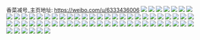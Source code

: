 香菜减号_主页地址: https://weibo.com/u/6333436006 
![](https://wx4.sinaimg.cn/mw2000/006UCs1Egy1h8vh468tdkj30u0140n4d.jpg) 
![](https://wx4.sinaimg.cn/mw2000/006UCs1Egy1h8vh2oz4z7j30n014w44x.jpg) 
![](https://wx4.sinaimg.cn/mw2000/006UCs1Egy1h8veqxncecj30n014wjxn.jpg) 
![](https://wx4.sinaimg.cn/mw2000/006UCs1Egy1h8veqb5u6pj30n014wdmm.jpg) 
![](https://wx4.sinaimg.cn/mw2000/006UCs1Egy1h8veti98kwj30u0140wl7.jpg) 
![](https://wx4.sinaimg.cn/mw2000/006UCs1Egy1h8te3fbbanj30n014wjyf.jpg) 
![](https://wx4.sinaimg.cn/mw2000/006UCs1Egy1h8ppyicdrfj30ty0tytiw.jpg) 
![](https://wx4.sinaimg.cn/mw2000/006UCs1Egy1h8ppvtelr0j32ds1scx6p.jpg) 
![](https://wx4.sinaimg.cn/mw2000/006UCs1Egy1h8pq1mgyzgj31da0rqdpj.jpg) 
![](https://wx4.sinaimg.cn/mw2000/006UCs1Egy1h8pq26szjej30zk0k0ae8.jpg) 
![](https://wx4.sinaimg.cn/mw2000/006UCs1Egy1h8nnjhqm2ij30n009fta3.jpg) 
![](https://wx4.sinaimg.cn/mw2000/006UCs1Egy1h8nnimkkgij30mx0ckwfr.jpg) 
![](https://wx4.sinaimg.cn/mw2000/006UCs1Egy1h8nnim8kl5j30n007mdgs.jpg) 
![](https://wx4.sinaimg.cn/mw2000/006UCs1Egy1h8nnimy4ffj30n00ky40v.jpg) 
![](https://wx4.sinaimg.cn/mw2000/006UCs1Egy1h8nnincs9kj30mz0ytq74.jpg) 
![](https://wx4.sinaimg.cn/mw2000/006UCs1Egy1h8n5bjk4a0j30mx0jjwhj.jpg) 
![](https://wx4.sinaimg.cn/mw2000/006UCs1Egy1h8lsvaickaj31400u0dp6.jpg) 
![](https://wx4.sinaimg.cn/mw2000/006UCs1Egy1h8lsv9o2xaj30lc0g075s.jpg) 
![](https://wx4.sinaimg.cn/mw2000/006UCs1Egy1h8lakrhypyj30n01dsx2g.jpg) 
![](https://wx4.sinaimg.cn/mw2000/006UCs1Egy1h8laktvc1bj30n01ds1g0.jpg) 
![](https://wx4.sinaimg.cn/mw2000/006UCs1Egy1h8lacdvsppj30m50jo0th.jpg) 
![](https://wx4.sinaimg.cn/mw2000/006UCs1Egy1h8l1dfdnrbj32c0340b2a.jpg) 
![](https://wx4.sinaimg.cn/mw2000/006UCs1Egy1h8l160623lj30u01407fg.jpg) 
![](https://wx4.sinaimg.cn/mw2000/006UCs1Egy1h8kr1amyjbj30n01dse3m.jpg) 
![](https://wx4.sinaimg.cn/mw2000/006UCs1Egy1h8kr191pgej30n01ds1kx.jpg) 
![](https://wx4.sinaimg.cn/mw2000/006UCs1Egy1h8k1gkact6j32c0340npd.jpg) 
![](https://wx4.sinaimg.cn/mw2000/006UCs1Egy1h8k1soos70j30n00tj43g.jpg) 
![](https://wx4.sinaimg.cn/mw2000/006UCs1Egy1h8k1sp7nrmj30n00ry79y.jpg) 
![](https://wx4.sinaimg.cn/mw2000/006UCs1Egy1h8jqgrocnfj30n00o8gsm.jpg) 
![](https://wx4.sinaimg.cn/mw2000/006UCs1Egy1h8hh623pc4j30u0140gz7.jpg) 
![](https://wx4.sinaimg.cn/mw2000/006UCs1Egy1h8hh4x5nm4j30q313wjvm.jpg) 
![](https://wx4.sinaimg.cn/mw2000/006UCs1Egy1h8e1vmikxuj30k00zkq7g.jpg) 
![](https://wx4.sinaimg.cn/mw2000/006UCs1Egy1h8dsab8lyrj30n01dsn65.jpg) 
![](https://wx4.sinaimg.cn/mw2000/006UCs1Egy1h8dsa8f4jhj30n01dsjz9.jpg) 
![](https://wx4.sinaimg.cn/mw2000/006UCs1Egy1h8buyk7x6ej30n014wdjn.jpg) 
![](https://wx4.sinaimg.cn/mw2000/006UCs1Egy1h8buyj8hmkj30n014w42m.jpg) 
![](https://wx4.sinaimg.cn/mw2000/006UCs1Egy1h8buyie0oxj30n014w0zn.jpg) 
![](https://wx4.sinaimg.cn/mw2000/006UCs1Egy1h8buyhqdh1j30n014wdl6.jpg) 
![](https://wx4.sinaimg.cn/mw2000/006UCs1Egy1h8boq0e573j30n01ds7na.jpg) 
![](https://wx4.sinaimg.cn/mw2000/006UCs1Egy1h8boqpkpuuj30n00qrgph.jpg) 
![](https://wx4.sinaimg.cn/mw2000/006UCs1Egy1h8bj9p8xmrj30n0100475.jpg) 
![](https://wx4.sinaimg.cn/mw2000/006UCs1Egy1h8bj9v3d87j32c0340e82.jpg) 
![](https://wx4.sinaimg.cn/mw2000/006UCs1Egy1h8bjhptprej30mz0exq55.jpg) 
![](https://wx4.sinaimg.cn/mw2000/006UCs1Egy1h8acrslb7vj30n00shdl5.jpg) 
![](https://wx4.sinaimg.cn/mw2000/006UCs1Egy1h87909s60wj30n00wlwik.jpg) 
![](https://wx4.sinaimg.cn/mw2000/006UCs1Egy1h8790qt09rj30mz0zf78o.jpg) 
![](https://wx4.sinaimg.cn/mw2000/006UCs1Egy1h8793foisyj30n00yw44e.jpg) 
![](https://wx4.sinaimg.cn/mw2000/006UCs1Egy1h878xcl8juj30n00c5jue.jpg) 
![](https://wx4.sinaimg.cn/mw2000/006UCs1Egy1h86algdbdij32c0340qv5.jpg) 
![](https://wx4.sinaimg.cn/mw2000/006UCs1Egy1h86aldfzo1j306i06pq3c.jpg) 
![](https://wx4.sinaimg.cn/mw2000/006UCs1Egy1h85gl7h4ywj30n00m5wk0.jpg) 
![](https://wx4.sinaimg.cn/mw2000/006UCs1Egy1h85gj5gmyyj30n00hetbd.jpg) 
![](https://wx4.sinaimg.cn/mw2000/006UCs1Egy1h8552xirrtj30n00nk0xr.jpg) 
![](https://wx4.sinaimg.cn/mw2000/006UCs1Egy1h83v08jkh1j30n01ds1kx.jpg) 
![](https://wx4.sinaimg.cn/mw2000/006UCs1Egy1h83v0n2v1gj30n00f5gn8.jpg) 
![](https://wx4.sinaimg.cn/mw2000/006UCs1Egy1h83n29xlozj30n00clq3k.jpg) 
![](https://wx4.sinaimg.cn/mw2000/006UCs1Egy1h82rdbfksvj30n01dsdtc.jpg) 
![](https://wx4.sinaimg.cn/mw2000/006UCs1Egy1h82ow7xizpj32c0340qv5.jpg) 
![](https://wx4.sinaimg.cn/mw2000/006UCs1Egy1h82ow5e1n9j32c03401kz.jpg) 
![](https://wx4.sinaimg.cn/mw2000/006UCs1Egy1h7zdyw1vxaj30u0140doo.jpg) 
![](https://wx4.sinaimg.cn/mw2000/006UCs1Egy1h7y5jjv9x4j30fs0s1q4s.jpg) 
![](https://wx4.sinaimg.cn/mw2000/006UCs1Egy1h7y5jjmbdpj30g00sg40w.jpg) 
![](https://wx4.sinaimg.cn/mw2000/006UCs1Egy1h7xi7scu4fj30n01dsn12.jpg) 
